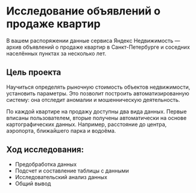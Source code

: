 # Исследование объявлений о продаже квартир
В вашем распоряжении данные сервиса Яндекc Недвижимость — архив объявлений о продаже квартир в Санкт-Петербурге и соседних населённых пунктах за несколько лет. 

## Цель проекта
Научиться определять рыночную стоимость объектов недвижимости, установить параметры. 
Это позволит построить автоматизированную систему: она отследит аномалии и мошенническую деятельность.

По каждой квартире на продажу доступны два вида данных. Первые вписаны пользователем, вторые получены автоматически на основе картографических данных. 
Например, расстояние до центра, аэропорта, ближайшего парка и водоёма.

## Ход исследования:
- Предобработка данных
- Подсчет и составление таблицы с данными
- Исследовательский анализ данных 
- Общий вывод
